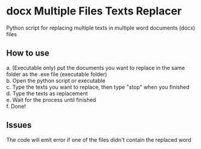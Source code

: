 # docx Multiple Files Texts Replacer
Python script for replacing multiple texts in multiple word documents (docx) files  
  
## How to use  
a. (Executable only) put the documents you want to replace in the same folder as the .exe file (executable folder)  
b. Open the python script or executable  
c. Type the texts you want to replace, then type "stop" when you finished  
d. Type the texts as replacement  
e. Wait for the process until finished  
f. Done!

## Issues
The code will emit error if one of the files didn't contain the replaced word
